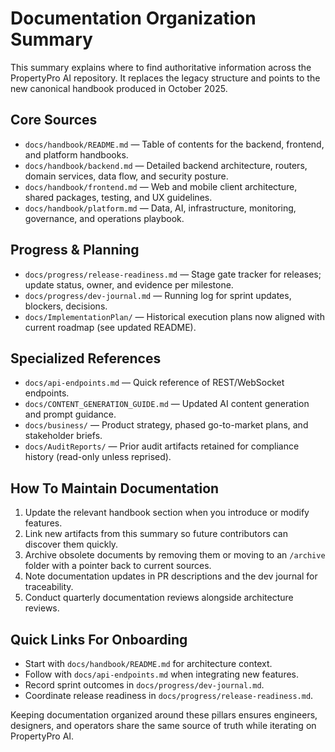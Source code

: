 ﻿# Documentation Organization Summary

This summary explains where to find authoritative information across the PropertyPro AI repository. It replaces the legacy structure and points to the new canonical handbook produced in October 2025.

## Core Sources
- `docs/handbook/README.md` — Table of contents for the backend, frontend, and platform handbooks.
- `docs/handbook/backend.md` — Detailed backend architecture, routers, domain services, data flow, and security posture.
- `docs/handbook/frontend.md` — Web and mobile client architecture, shared packages, testing, and UX guidelines.
- `docs/handbook/platform.md` — Data, AI, infrastructure, monitoring, governance, and operations playbook.

## Progress & Planning
- `docs/progress/release-readiness.md` — Stage gate tracker for releases; update status, owner, and evidence per milestone.
- `docs/progress/dev-journal.md` — Running log for sprint updates, blockers, decisions.
- `docs/ImplementationPlan/` — Historical execution plans now aligned with current roadmap (see updated README).

## Specialized References
- `docs/api-endpoints.md` — Quick reference of REST/WebSocket endpoints.
- `docs/CONTENT_GENERATION_GUIDE.md` — Updated AI content generation and prompt guidance.
- `docs/business/` — Product strategy, phased go-to-market plans, and stakeholder briefs.
- `docs/AuditReports/` — Prior audit artifacts retained for compliance history (read-only unless reprised).

## How To Maintain Documentation
1. Update the relevant handbook section when you introduce or modify features.
2. Link new artifacts from this summary so future contributors can discover them quickly.
3. Archive obsolete documents by removing them or moving to an `/archive` folder with a pointer back to current sources.
4. Note documentation updates in PR descriptions and the dev journal for traceability.
5. Conduct quarterly documentation reviews alongside architecture reviews.

## Quick Links For Onboarding
- Start with `docs/handbook/README.md` for architecture context.
- Follow with `docs/api-endpoints.md` when integrating new features.
- Record sprint outcomes in `docs/progress/dev-journal.md`.
- Coordinate release readiness in `docs/progress/release-readiness.md`.

Keeping documentation organized around these pillars ensures engineers, designers, and operators share the same source of truth while iterating on PropertyPro AI.
